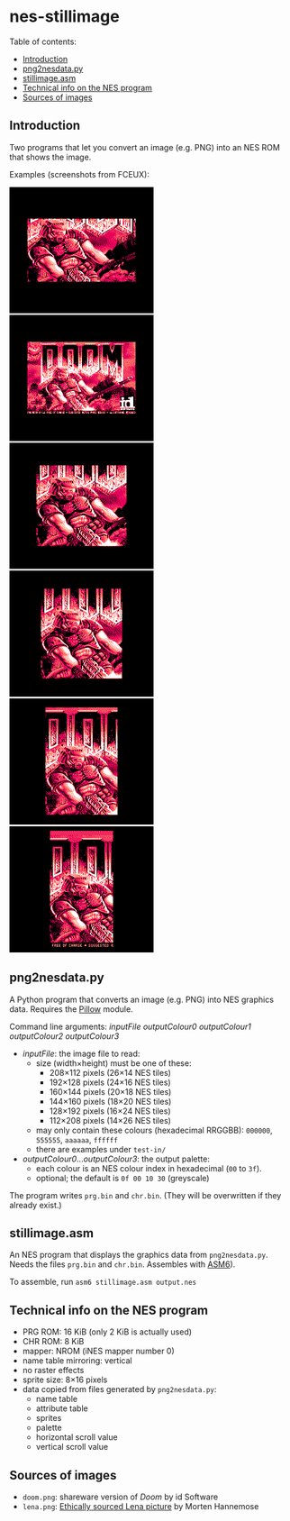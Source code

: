 # nes-stillimage

Table of contents:
* [Introduction](#introduction)
* [png2nesdata.py](#png2nesdatapy)
* [stillimage.asm](#stillimageasm)
* [Technical info on the NES program](#technical-info-on-the-nes-program)
* [Sources of images](#sources-of-images)

## Introduction
Two programs that let you convert an image (e.g. PNG) into an NES ROM that shows the image.

Examples (screenshots from FCEUX):

![shareware DOS Doom title screen, 26*14 tiles](snap-doom-26x14.png)
![shareware DOS Doom title screen, 24*16 tiles](snap-doom-24x16.png)
![shareware DOS Doom title screen, 20*18 tiles](snap-doom-20x18.png)
![shareware DOS Doom title screen, 18*20 tiles](snap-doom-18x20.png)
![shareware DOS Doom title screen, 16*24 tiles](snap-doom-16x24.png)
![shareware DOS Doom title screen, 14*26 tiles](snap-doom-14x26.png)

## png2nesdata.py
A Python program that converts an image (e.g. PNG) into NES graphics data. Requires the [Pillow](https://python-pillow.org) module.

Command line arguments: *inputFile outputColour0 outputColour1 outputColour2 outputColour3*
* *inputFile*: the image file to read:
  * size (width&times;height) must be one of these:
    * 208&times;112 pixels (26&times;14 NES tiles)
    * 192&times;128 pixels (24&times;16 NES tiles)
    * 160&times;144 pixels (20&times;18 NES tiles)
    * 144&times;160 pixels (18&times;20 NES tiles)
    * 128&times;192 pixels (16&times;24 NES tiles)
    * 112&times;208 pixels (14&times;26 NES tiles)
  * may only contain these colours (hexadecimal RRGGBB): `000000`, `555555`, `aaaaaa`, `ffffff`
  * there are examples under `test-in/`
* *outputColour0*&hellip;*outputColour3*: the output palette:
  * each colour is an NES colour index in hexadecimal (`00` to `3f`).
  * optional; the default is `0f 00 10 30` (greyscale)

The program writes `prg.bin` and `chr.bin`. (They will be overwritten if they already exist.)

## stillimage.asm
An NES program that displays the graphics data from `png2nesdata.py`. Needs the files `prg.bin` and `chr.bin`. Assembles with [ASM6](https://www.romhacking.net/utilities/674/)).

To assemble, run `asm6 stillimage.asm output.nes`

## Technical info on the NES program
* PRG ROM: 16 KiB (only 2 KiB is actually used)
* CHR ROM: 8 KiB
* mapper: NROM (iNES mapper number 0)
* name table mirroring: vertical
* no raster effects
* sprite size: 8&times;16 pixels
* data copied from files generated by `png2nesdata.py`:
  * name table
  * attribute table
  * sprites
  * palette
  * horizontal scroll value
  * vertical scroll value

## Sources of images
* `doom.png`: shareware version of *Doom* by id Software
* `lena.png`: [Ethically sourced Lena picture](https://mortenhannemose.github.io/lena/) by Morten Hannemose

